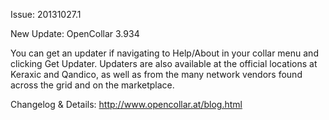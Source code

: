 Issue: 20131027.1

New Update: OpenCollar 3.934

You can get an updater if navigating to Help/About in your collar menu and clicking Get Updater. Updaters are also available at the official locations at Keraxic and Qandico, as well as from the many network vendors found across the grid and on the marketplace.

Changelog & Details:
http://www.opencollar.at/blog.html
